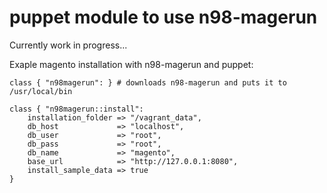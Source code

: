 # puppet module to use n98-magerun

Currently work in progress...

Exaple magento installation with n98-magerun and puppet:


``` puppet
class { "n98magerun": } # downloads n98-magerun and puts it to /usr/local/bin

class { "n98magerun::install":
    installation_folder => "/vagrant_data",
    db_host             => "localhost",
    db_user             => "root",
    db_pass             => "root",
    db_name             => "magento",
    base_url            => "http://127.0.0.1:8080",
    install_sample_data => true
}
